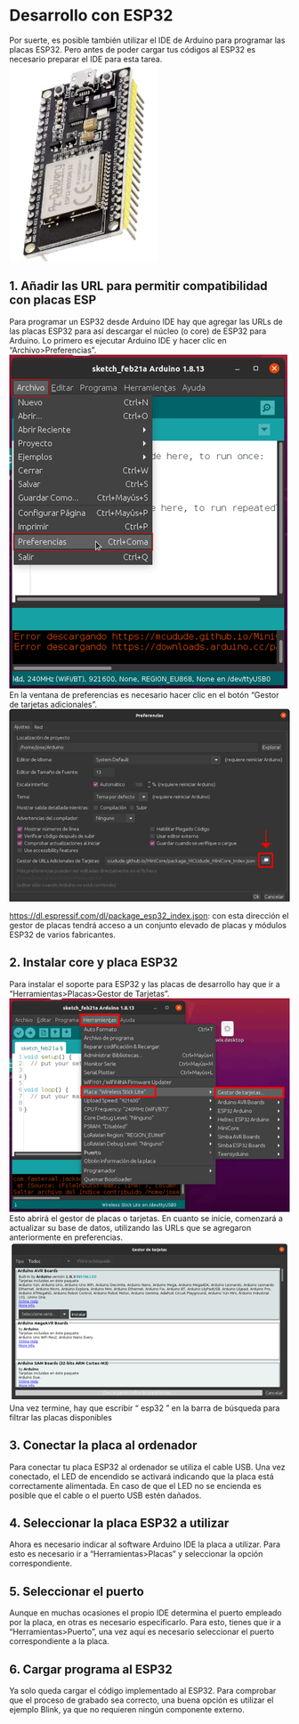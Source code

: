 # Desarrollo con ESP32
Por suerte, es posible también utilizar el IDE de Arduino para programar las placas ESP32. Pero antes de poder cargar tus códigos al ESP32 es necesario preparar el IDE para esta tarea.
![ESP32](/imgs/esp.png)

## 1. Añadir las URL para permitir compatibilidad con placas ESP
Para programar un ESP32 desde Arduino IDE hay que agregar las URLs de las placas ESP32 para así descargar el núcleo (o core) de ESP32 para Arduino.
Lo primero es ejecutar Arduino IDE y hacer clic en “Archivo>Preferencias”.
![prefs](/imgs/add1.png)
En la ventana de preferencias es necesario hacer clic en el botón “Gestor de tarjetas adicionales”.
![addboard](/imgs/add2.png)

https://dl.espressif.com/dl/package_esp32_index.json: con esta dirección el gestor de placas tendrá acceso a un conjunto elevado de placas y módulos ESP32 de varios fabricantes.

## 2. Instalar core y placa ESP32
Para instalar el soporte para ESP32 y las placas de desarrollo hay que ir a “Herramientas>Placas>Gestor de Tarjetas”.
![core](/imgs/core.png)
Esto abrirá el gestor de placas o tarjetas. En cuanto se inicie, comenzará a actualizar su base de datos, utilizando las URLs que se agregaron anteriormente en preferencias.
![boards](/imgs/boards.png)
Una vez termine, hay que escribir “ esp32 ” en la barra de búsqueda para filtrar las placas disponibles

## 3. Conectar la placa al ordenador
Para conectar tu placa ESP32 al ordenador se utiliza el cable USB. Una vez conectado, el LED de encendido se activará indicando que la placa está correctamente alimentada. En caso de que el LED no se encienda es posible que el cable o el puerto USB estén dañados.

## 4. Seleccionar la placa ESP32 a utilizar
Ahora es necesario indicar al software Arduino IDE la placa a utilizar. Para esto es necesario ir a “Herramientas>Placas” y seleccionar la opción correspondiente.

## 5. Seleccionar el puerto
Aunque en muchas ocasiones el propio IDE determina el puerto empleado por la placa, en otras es necesario especificarlo. Para esto, tienes que ir a “Herramientas>Puerto”, una vez aquí es necesario seleccionar el puerto correspondiente a la placa.

## 6. Cargar programa al ESP32
Ya solo queda cargar el código implementado al ESP32. Para comprobar que el proceso de grabado sea correcto, una buena opción es utilizar el ejemplo Blink, ya que no requieren ningún componente externo.

